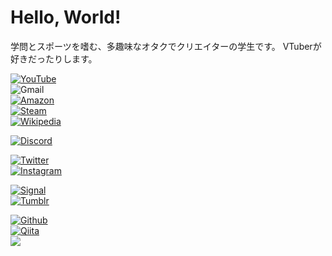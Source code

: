 # Hello, World!

学問とスポーツを嗜む、多趣味なオタクでクリエイターの学生です。
VTuberが好きだったりします。

<!---- ![](https://img.shields.io/badge/<>-<>-<color>.svg?logo=<logo>&logoColor=FFFFFF&style=for-the-badge) ---->
<!---- [![](https://img.shields.io/badge/<>-<>-<color>.svg?logo=<logo>&logoColor=FFFFFF&style=for-the-badge)]() ---->
<!---- https://simpleicons.org ---->
[![YouTube](https://img.shields.io/badge/桜海-Youtube-FF0000.svg?logo=youtube&logoColor=FFFFFF&style=for-the-badge)](https://www.youtube.com/channel/UC0z_psh9zt-Q2DJcMhtUD3A)<br>
![Gmail](https://img.shields.io/badge/oumi0804＠gmail.com-Gmail-D14836.svg?logo=gmail&logoColor=FFFFFF&style=for-the-badge)<br>
[![Amazon](https://img.shields.io/badge/Wishlist-Amazon-FF9900.svg?logo=amazon&logoColor=FFFFFF&style=for-the-badge)]()<br>
[![Steam](https://img.shields.io/badge/桜海/oumi0804-Steam-000000.svg?logo=steam&logoColor=FFFFFF&style=for-the-badge)](https://steamcommunity.com/id/oumi0804/)<br>
[![Wikipedia](https://img.shields.io/badge/-Wikipedia-000000.svg?logo=wikipedia&logoColor=FFFFFF&style=for-the-badge)]()<br>

[![Discord](https://img.shields.io/badge/🌸桜海（おうみ）＃5030-Discord-7289DA.svg?logo=discord&logoColor=FFFFFF&style=for-the-badge)]()<br>
<!--[![Slack](https://img.shields.io/badge/-Slack-4A154B.svg?logo=slack&logoColor=FFFFFF&style=for-the-badge)]()<br>-->
[![Twitter](https://img.shields.io/badge/@oumi0804-Twitter-1DA1F2.svg?logo=twitter&logoColor=FFFFFF&style=for-the-badge)](https://twitter.com/oumi0804)<br>
[![Instagram](https://img.shields.io/badge/-Instagram-E4405F.svg?logo=instagram&logoColor=FFFFFF&style=for-the-badge)]()<br>
<!--[![Mastodon](https://img.shields.io/badge/-Mastodon-3088D4.svg?logo=mastodon&logoColor=FFFFFF&style=for-the-badge)]()<br>-->
[![Signal](https://img.shields.io/badge/-Signal-2592E9.svg?logo=signal&logoColor=FFFFFF&style=for-the-badge)]()<br>
[![Tumblr](https://img.shields.io/badge/-Tumblr-36465D.svg?logo=tumblr&logoColor=FFFFFF&style=for-the-badge)]()<br>

<!--[![](https://img.shields.io/badge/-Gravatar-1E8CBE.svg?logo=gravatar&logoColor=FFFFFF&style=for-the-badge)]()<br>-->
[![Github](https://img.shields.io/badge/oumi0804-Github-181717.svg?logo=github&logoColor=FFFFFF&style=for-the-badge)](https://github.com/oumi0804)<br>
[![Qiita](https://img.shields.io/badge/@oumi0804-Qiita-55C500.svg?logo=qiita&logoColor=FFFFFF&style=for-the-badge)](https://qiita.com/oumi0804)<br>
[![](https://img.shields.io/badge/-Patreon-F96854.svg?logo=patreon&logoColor=FFFFFF&style=for-the-badge)]()<br>
